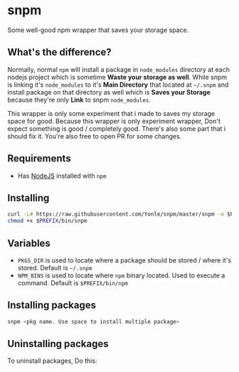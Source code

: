 # snpm
Some well-good npm wrapper that saves your storage space.

## What's the difference?
Normally, normal `npm` will install a package in `node_modules` directory at each nodejs project which is sometime **Waste your storage as well**.
While snpm is linking it's `node_modules` to it's **Main Directory** that located at `~/.snpm` and install package on that directory as well which is **Saves your Storage** because they're only **Link** to snpm `node_modules`.

This wrapper is only some experiment that i made to saves my storage space for good. 
Because this wrapper is only experiment wrapper, Don't expect something is good / completely good. There's also some part that i should fix it. You're also free to open PR for some changes.

## Requirements
- Has [NodeJS](https://nodejs.org) installed with `npm`

## Installing
```bash
curl -L# https://raw.githubusercontent.com/Yonle/snpm/master/snpm -o $PREFIX/bin/snpm
chmod +x $PREFIX/bin/snpm
```

## Variables
* `PKGS_DIR` is used to locate where a package should be stored / where it's stored. Default is `~/.snpm`
* `NPM_BINS` is used to locate where `npm` binary located. Used to execute a command. Default is `$PREFIX/bin/npm`

## Installing packages
```bash
snpm <pkg name. Use space to install multiple package>
```

## Uninstalling packages
To uninstall packages, Do this:
